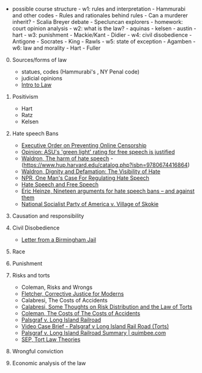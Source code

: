 - possible course structure
      - w1: rules and interpretation
            - Hammurabi and other codes
            - Rules and rationales behind rules
            - Can a murderer inherit?
            - Scalia Breyer debate
            - Specluncan explorers
            - homework: court opinion analysis
      - w2: what is the law?
            - aquinas
            - kelsen
            - austin
            - hart
      - w3: punishment
            - Mackie/Kant
            - Didier
      - w4: civil disobedience
            - Antigone
            - Socrates
            - King
            - Rawls
      - w5: state of exception
            - Agamben
       - w6: law and morality
            - Hart
            - Fuller

0. Sources/forms of law
      - statues, codes (Hammurabi's , NY Penal code)
      - judicial opinions
      - [Intro to Law](https://www.youtube.com/watch?v=FiOiBFHNxRQ)
  
1. Positivism
    - Hart
    - Ratz
    - Kelsen
    
 2. Hate speech Bans
      - [Executive Order on Preventing Online Censorship](https://www.whitehouse.gov/presidential-actions/executive-order-preventing-online-censorship/)
      - [Opinion: ASU's 'green light' rating for free speech is justified](https://www.statepress.com/article/2018/09/spmagazine-asu-receives-green-light-rating-for-university-free-speech-policies)
      - [Waldron, The harm of hate speech](https://freespeechdebate.com/en/discuss/the-harm-of-hate-speech/)
            - (https://www.hup.harvard.edu/catalog.php?isbn=9780674416864)
      - [Waldron, Dignity and Defamation: The Visibility of Hate](https://harvardlawreview.org/2010/05/dignity-and-defamation-the-visibility-of-hate/)
      - [NPR, One Man's Case For Regulating Hate Speech](https://www.npr.org/2012/06/03/154150229/one-mans-case-for-regulating-hate-speech)
      - [Hate Speech and Free Speech](https://www.cornell.edu/video/hate-speech-free-speech-nadine-strossen-jeremy-waldron)
      - [Eric Heinze, Nineteen arguments for hate speech bans – and against them](https://freespeechdebate.com/discuss/nineteen-arguments-for-hate-speech-bans-and-against-them/)
      -  [National Socialist Party of America v. Village of Skokie](https://www.oyez.org/cases/1976/76-1786)
  
 3. Causation and responsibility
 
 4. Civil Disobedience 
       - [Letter from a Birmingham Jail](https://www.africa.upenn.edu/Articles_Gen/Letter_Birmingham.html)
       
 5. Race
 
 6. Punishment
 
 7. Risks and torts
      - Coleman, Risks and Wrongs
      - [Fletcher, Corrective Justice for Moderns](https://scholarship.law.columbia.edu/faculty_scholarship/1068/)
      - Calabresi, The Costs of Accidents
      - [Calabresi, Some Thoughts on Risk Distribution and the Law of Torts](https://digitalcommons.law.yale.edu/cgi/viewcontent.cgi?article=3035&context=fss_papers&sei-redir=1)
      - [Coleman, The Costs of The Costs of Accidents](https://core.ac.uk/download/pdf/56358131.pdf)
      - [Palsgraf v. Long Island Railroad](https://www.youtube.com/watch?v=LK0Z2bWQ1Yk)
      - [Video Case Brief - Palsgraf v Long Island Rail Road (Torts)](https://www.youtube.com/watch?v=WeQ7oal4M0M)
      - [Palsgraf v. Long Island Railroad Summary | quimbee.com](https://www.youtube.com/watch?v=G-9cIaMhtUE)
      - [SEP, Tort Law Theories](https://plato.stanford.edu/entries/tort-theories/)
 8. Wrongful conviction
 
 9. Economic analysis of the law
      

